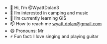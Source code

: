 - 👋 Hi, I’m @WyattDolan3
- 👀 I’m interested in camping and music
- 🌱 I’m currently learning GIS
- 📫 How to reach me wyatt.dolan@gmail.com
- 😄 Pronouns: Mr
- ⚡ Fun fact: I love singing and playing guitar

<!---
WyattDolan3/WyattDolan3 is a ✨ special ✨ repository because its `README.md` (this file) appears on your GitHub profile.
You can click the Preview link to take a look at your changes.
--->
